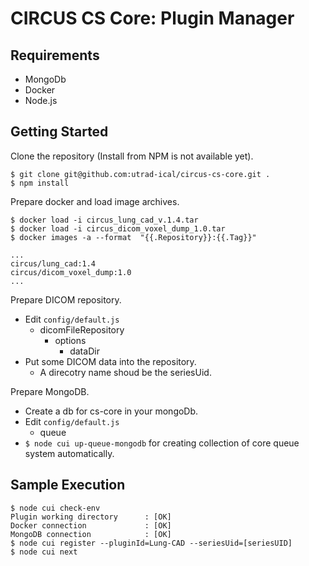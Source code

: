 # CIRCUS CS Core: Plugin Manager

## Requirements

- MongoDb
- Docker
- Node.js

## Getting Started

Clone the repository (Install from NPM is not available yet).

```
$ git clone git@github.com:utrad-ical/circus-cs-core.git .
$ npm install
```

Prepare docker and load image archives.

```
$ docker load -i circus_lung_cad_v.1.4.tar
$ docker load -i circus_dicom_voxel_dump_1.0.tar
$ docker images -a --format  "{{.Repository}}:{{.Tag}}"

...
circus/lung_cad:1.4
circus/dicom_voxel_dump:1.0
...
```

Prepare DICOM repository.

- Edit `config/default.js`
	- dicomFileRepository
		- options
			- dataDir
- Put some DICOM data into the repository.
	- A direcotry name shoud be the seriesUid.

Prepare MongoDB.

- Create a db for cs-core in your mongoDb.
- Edit `config/default.js`
	- queue
- `$ node cui up-queue-mongodb` for creating collection of core queue system automatically.

## Sample Execution

```
$ node cui check-env
Plugin working directory      : [OK]
Docker connection             : [OK]
MongoDB connection            : [OK]
$ node cui register --pluginId=Lung-CAD --seriesUid=[seriesUID]
$ node cui next
```
